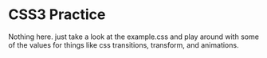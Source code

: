 CSS3 Practice
==============

Nothing here. just take a look at the example.css and play around with some of the values for things like css transitions, 
transform, and animations. 